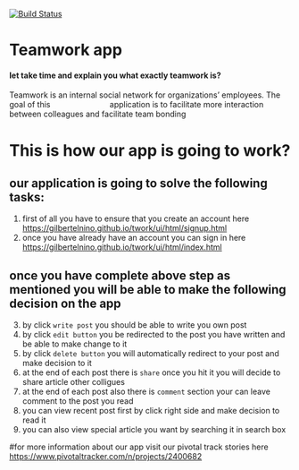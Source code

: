 [![Build Status](https://travis-ci.org/Gilbertelnino/teamwork.svg?branch=master)](https://travis-ci.org/Gilbertelnino/teamwork)
# Teamwork app
#### let take time and explain you what exactly teamwork is?
Teamwork is an ​internal social network for organizations’ employees. The goal of this                           application is to facilitate more interaction between colleagues and facilitate team bonding

# This is how our app is going to work?
## our application is going to solve the following tasks:
1. first of all you have to ensure that you create an account here https://gilbertelnino.github.io/twork/ui/html/signup.html
2. once you have already have an account you can sign in here https://gilbertelnino.github.io/twork/ui/html/index.html
## once you have complete above step as mentioned you will be able to make the following decision on the app
3. by click `write post` you should be able to write you own post
4. by click `edit button` you be redirected to the post you have written and be able to make change to it
5. by click `delete button` you will automatically redirect to your post and make decision to it
6. at the end of each post there is `share` once you hit it you will decide to share article other colligues
7. at the end of each post also there is `comment` section your can leave comment to the post you read
8. you can view recent post first by click right side and make decision to read it
9. you can also view special article you want by searching it in search box

#for more information about our app visit our pivotal track stories here https://www.pivotaltracker.com/n/projects/2400682



